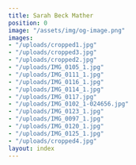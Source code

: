 ```yaml
---
title: Sarah Beck Mather
position: 0
image: "/assets/img/og-image.png"
images:
- "/uploads/cropped1.jpg"
- "/uploads/cropped3.jpg"
- "/uploads/cropped2.jpg"
- "/uploads/IMG_0105_1.jpg"
- "/uploads/IMG_0111_1.jpg"
- "/uploads/IMG_0116_1.jpg"
- "/uploads/IMG_0114_1.jpg"
- "/uploads/IMG_0117.jpg"
- "/uploads/IMG_0102_1-024656.jpg"
- "/uploads/IMG_0123_1.jpg"
- "/uploads/IMG_0097_1.jpg"
- "/uploads/IMG_0120_1.jpg"
- "/uploads/IMG_0125_1.jpg"
- "/uploads/cropped4.jpg"
layout: index
---
```


